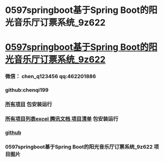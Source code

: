 # 0597springboot基于Spring Boot的阳光音乐厅订票系统_9z622


# [0597springboot基于Spring Boot的阳光音乐厅订票系统_9z622](https://github.com/GraduationProject-springboot/0597springboot)

### 微信： chen_q123456  qq:462201886
### github:chenqi199

### [所有项目](https://github.com/GraduationProject-springboot/allSpringbootProjects) 包安装运行

### [所有项目列表excel 腾讯文档 项目清单](https://docs.qq.com/sheet/DSHRFSVZ5aEVYT3N3?tab=BB08J2) 包安装运行

### [github](https://chenqi199.github.io)










### 0597springboot基于Spring Boot的阳光音乐厅订票系统_9z622 项目图片









